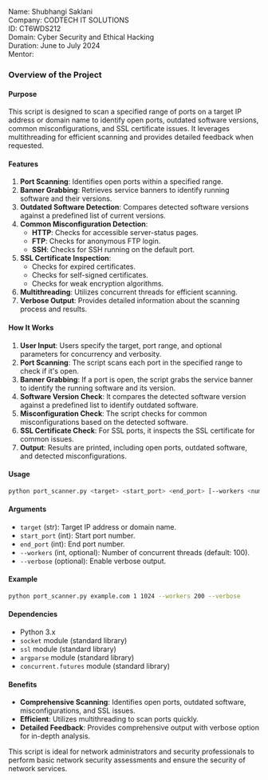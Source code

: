 Name: Shubhangi Saklani   
Company: CODTECH IT SOLUTIONS   
ID: CT6WDS212   
Domain: Cyber Security and Ethical Hacking   
Duration: June to July 2024    
Mentor:


### Overview of the Project

#### Purpose
This script is designed to scan a specified range of ports on a target IP address or domain name to identify open ports, outdated software versions, common misconfigurations, and SSL certificate issues. It leverages multithreading for efficient scanning and provides detailed feedback when requested.

#### Features
1. **Port Scanning**: Identifies open ports within a specified range.
2. **Banner Grabbing**: Retrieves service banners to identify running software and their versions.
3. **Outdated Software Detection**: Compares detected software versions against a predefined list of current versions.
4. **Common Misconfiguration Detection**:
   - **HTTP**: Checks for accessible server-status pages.
   - **FTP**: Checks for anonymous FTP login.
   - **SSH**: Checks for SSH running on the default port.
5. **SSL Certificate Inspection**:
   - Checks for expired certificates.
   - Checks for self-signed certificates.
   - Checks for weak encryption algorithms.
6. **Multithreading**: Utilizes concurrent threads for efficient scanning.
7. **Verbose Output**: Provides detailed information about the scanning process and results.

#### How It Works
1. **User Input**: Users specify the target, port range, and optional parameters for concurrency and verbosity.
2. **Port Scanning**: The script scans each port in the specified range to check if it's open.
3. **Banner Grabbing**: If a port is open, the script grabs the service banner to identify the running software and its version.
4. **Software Version Check**: It compares the detected software version against a predefined list to identify outdated software.
5. **Misconfiguration Check**: The script checks for common misconfigurations based on the detected software.
6. **SSL Certificate Check**: For SSL ports, it inspects the SSL certificate for common issues.
7. **Output**: Results are printed, including open ports, outdated software, and detected misconfigurations.

#### Usage
```sh
python port_scanner.py <target> <start_port> <end_port> [--workers <num_workers>] [--verbose]
```

#### Arguments
- `target` (str): Target IP address or domain name.
- `start_port` (int): Start port number.
- `end_port` (int): End port number.
- `--workers` (int, optional): Number of concurrent threads (default: 100).
- `--verbose` (optional): Enable verbose output.

#### Example
```sh
python port_scanner.py example.com 1 1024 --workers 200 --verbose
```

#### Dependencies
- Python 3.x
- `socket` module (standard library)
- `ssl` module (standard library)
- `argparse` module (standard library)
- `concurrent.futures` module (standard library)

#### Benefits
- **Comprehensive Scanning**: Identifies open ports, outdated software, misconfigurations, and SSL issues.
- **Efficient**: Utilizes multithreading to scan ports quickly.
- **Detailed Feedback**: Provides comprehensive output with verbose option for in-depth analysis.

This script is ideal for network administrators and security professionals to perform basic network security assessments and ensure the security of network services.






